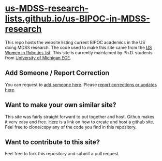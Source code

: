 # [us-MDSS-research-lists.github.io/us-BIPOC-in-MDSS-research](https://us-MDSS-research-lists.github.io/us-BIPOC-in-MDSS-research)

This repo hosts the website listing current BIPOC academics in the US doing MDSS research. The code used to make this site came from the [US Women in Robotics list](https://github.com/us-women-in-robotics-research/us-women-in-robotics-research.github.io/). This site is currently maintained by Ph.D. students from [University of Michigan ECE](https://ece.engin.umich.edu/).

## Add Someone / Report Correction

You can request to [add someone here](https://docs.google.com/forms/d/e/1FAIpQLSeu6qDrM4WGN_120D5JE0Zh3Oizf_8fuBXy2rVmCM_1H6SYbQ/viewform). Please [report corrections or updates here](https://docs.google.com/forms/d/e/1FAIpQLScIrtzF6BEduDAl8UW80oY1jRXEfqb8i8uh_m5ChBJkDGgebQ/viewform).

## Want to make your own similar site?

This site was fairly straight forward to put together and host. Github makes it very easy and free. [Here](https://pages.github.com/) is a link on how to create and host a github site. Feel free to clone/copy any of the code you find in this repository.

## Want to contribute to this site?

Feel free to fork this repository and submit a pull request.

